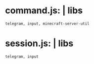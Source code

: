 # command.js: | libs

```bash
telegram, input, minecraft-server-util
```

# session.js: | libs

```bash
telegram, input
```

